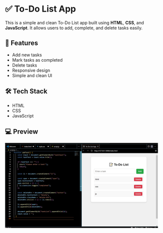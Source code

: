 # ✅ To-Do List App

This is a simple and clean To-Do List app built using **HTML**, **CSS**, and **JavaScript**. It allows users to add, complete, and delete tasks easily.

## 🔧 Features

- Add new tasks
- Mark tasks as completed
- Delete tasks
- Responsive design
- Simple and clean UI

## 🛠 Tech Stack

- HTML
- CSS
- JavaScript

## 💻 Preview

![Screenshot](thumb.jpg)

